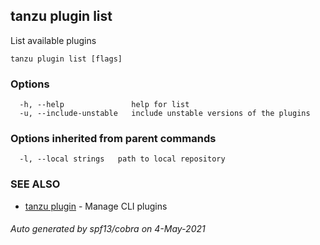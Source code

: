 ## tanzu plugin list

List available plugins

```
tanzu plugin list [flags]
```

### Options

```
  -h, --help               help for list
  -u, --include-unstable   include unstable versions of the plugins
```

### Options inherited from parent commands

```
  -l, --local strings   path to local repository
```

### SEE ALSO

* [tanzu plugin](tanzu_plugin.md)	 - Manage CLI plugins

###### Auto generated by spf13/cobra on 4-May-2021

